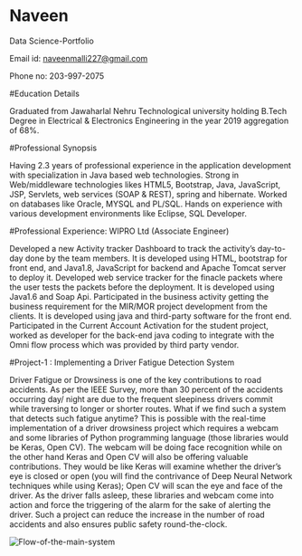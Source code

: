 # Naveen
Data Science-Portfolio

Email id: naveenmalli227@gmail.com

Phone no: 203-997-2075

#Education Details

Graduated from Jawaharlal Nehru Technological university holding B.Tech Degree in Electrical & Electronics Engineering in the year 2019 aggregation of 68%.

#Professional Synopsis

Having 2.3 years of professional experience in the application development with specialization in Java based web technologies.
Strong in Web/middleware technologies likes HTML5, Bootstrap, Java, JavaScript, JSP, Servlets, web services (SOAP & REST), spring and hibernate.
Worked on databases like Oracle, MYSQL and PL/SQL.
Hands on experience with various development environments like Eclipse, SQL Developer.

#Professional Experience: WIPRO Ltd (Associate Engineer)

Developed a new Activity tracker Dashboard to track the activity’s day-to-day done by the team members. It is developed using HTML, bootstrap for front end, and Java1.8, JavaScript for backend and Apache Tomcat server to deploy it.
Developed web service tracker for the finacle packets where the user tests the packets before the deployment. It is developed using Java1.6 and Soap Api.
Participated in the business activity getting the business requirement for the MIR/MOR project development from the clients. It is developed using java and third-party software for the front end.
Participated in the Current Account Activation for the student project, worked as developer for the back-end java coding to integrate with the Omni flow process which was provided by third party vendor.

#Project-1 : Implementing a Driver Fatigue Detection System 

Driver Fatigue or Drowsiness is one of the key contributions to road accidents. 
As per the IEEE Survey, more than 30 percent of the accidents occurring day/ night are due to the frequent sleepiness drivers commit while traversing to longer or shorter routes. What if we find such a system that detects such fatigue anytime? This is possible with the real-time implementation of a driver drowsiness project which requires a webcam and some libraries of Python programming language (those libraries would be Keras, Open CV). 
The webcam will be doing face recognition while on the other hand Keras and Open CV will also be offering valuable contributions. 
They would be like Keras will examine whether the driver’s eye is closed or open (you will find the contrivance of Deep Neural Network techniques while using Keras); Open CV will scan the eye and face of the driver.
As the driver falls asleep, these libraries and webcam come into action and force the triggering of the alarm for the sake of alerting the driver. 
Such a project can reduce the increase in the number of road accidents and also ensures public safety round-the-clock.

![Flow-of-the-main-system](https://user-images.githubusercontent.com/99621999/153796699-e37beb70-55b6-46da-8c59-e99d08df166e.png)
